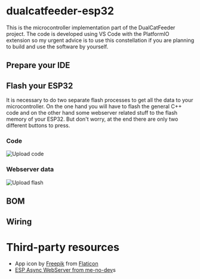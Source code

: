 # dualcatfeeder-esp32
This is the microcontroller implementation part of the DualCatFeeder project. The code is developed using VS Code with the PlatformIO extension so my urgent advice is to use this constellation if you are planning to build and use the software by yourself.
## Prepare your IDE
## Flash your ESP32
It is necessary to do two separate flash processes to get all the data to your microcontroller. On the one hand you will have to flash the general C++ code and on the other hand some webserver related stuff to the flash memory of your ESP32. But don't worry, at the end there are only two different buttons to press.
### Code
![Upload code](https://github.com/ultrara1n/dualcatfeeder-esp32/raw/master/assets/uploadcode.png "Upload Code")
### Webserver data
![Upload flash](https://github.com/ultrara1n/dualcatfeeder-esp32/raw/master/assets/uploadflash.png "Upload flash")
## BOM
## Wiring

# Third-party resources
- App icon by [Freepik](https://www.freepik.com/) from [Flaticon](https://www.flaticon.com)
- [ESP Async WebServer from me-no-dev](https://github.com/me-no-dev/ESPAsyncWebServer)s
